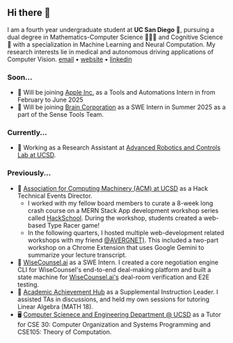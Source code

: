 ## Hi there 👋

I am a fourth year undergraduate student at **UC San Diego** 🔱, pursuing a dual degree in Mathematics-Computer Science 👩🏽‍💻 and Cognitive Science 🧠 with a specialization in Machine Learning and Neural Computation. My research interests lie in medical and autonomous driving applications of Computer Vision. 
[email](mailto:shukla.charvie@gmail.com) • [website](https://www.charvishukla.com) • [linkedin](https://www.linkedin.com/in/charvi-shukla/) 

### Soon...
-  🍎 Will be joining [Apple Inc.](https://www.apple.com/careers/in/work-at-apple.html) as a Tools and Automations Intern in from February to June 2025
-  🧠 Will be joining [Brain Corporation](https://www.braincorp.com) as a SWE Intern in Summer 2025 as a part of the Sense Tools Team. 

### Currently...
-  🔭 Working as a Research Assistant at [Advanced Robotics and Controls Lab at UCSD](https://www.ucsdarclab.com).
  
### Previously...
- 🔶 [Association for Computing Machinery (ACM) at UCSD](https://acmucsd.com/) as a Hack Technical Events Director.
  - I worked with my fellow board members to curate a 8-week long crash course on a MERN Stack App development workshop series called [HackSchool](https://hack.acmucsd.com/hack-school). During the workshop, students created a web-based Type Racer game!
  - In the following quarters, I hosted multiple web-development related workshops with my friend [@AVERGNET)](https://github.com/AVERGNET). This included a two-part workshop on a Chrome Extension that uses Google Gemini to summarize your lecture transcript.
- 🚀 [WiseCounsel.ai](https://www.wisecounsel.ai) as a SWE Intern. I created a core negotiation engine CLI for WiseCounsel's end-to-end deal-making platform and built a state machine for [WiseCounsel.ai's](https://www.wisecounsel.ai) deal-room verification and E2E testing. 
- 📓 [Academic Achievement Hub](https://aah.ucsd.edu) as a Supplemental Instruction Leader. I assisted TAs in discussions, and held my own sessions for tutoring Linear Algebra (MATH 18).
- 🖥️ [Computer Scienece and Engineering Department @ UCSD](https://cse.ucsd.edu) as a Tutor for CSE 30: Computer Organization and Systems Programming and CSE105: Theory of Computation. 








<!--


Here are some ideas to get you started:
![](https://github-readme-stats.vercel.app/api?username=charvishukla&show_icons=true&theme=dark)
- 🔭 I’m currently working on ...
-  I’m currently learning ...
- 👯 I’m looking to collaborate on ...
- 🤔 I’m looking for help with ...
- 💬 Ask me about ...
- 📫 How to reach me: ...
- 😄 Pronouns: ...
- ⚡ Fun fact: ...
-->
